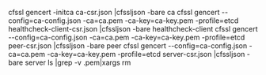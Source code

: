 

cfssl gencert -initca ca-csr.json |cfssljson -bare ca
cfssl gencert --config=ca-config.json -ca=ca.pem -ca-key=ca-key.pem -profile=etcd healthcheck-client-csr.json |cfssljson -bare healthcheck-client
cfssl gencert --config=ca-config.json -ca=ca.pem -ca-key=ca-key.pem -profile=etcd peer-csr.json |cfssljson -bare peer
cfssl gencert --config=ca-config.json -ca=ca.pem -ca-key=ca-key.pem -profile=etcd server-csr.json |cfssljson -bare server
ls |grep -v .pem|xargs rm

